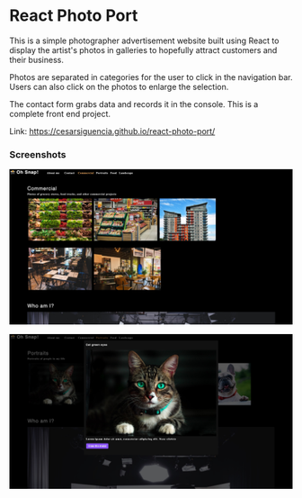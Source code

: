 # React Photo Port

This is a simple photographer advertisement website built using React to display the artist's photos in galleries to hopefully attract customers and their business. 

Photos are separated in categories for the user to click in the navigation bar. Users can also click on the photos to enlarge the selection.

The contact form grabs data and records it in the console. This is a complete front end project.

Link: https://cesarsiguencia.github.io/react-photo-port/

### Screenshots

![screenshot-1](./1.jpg)


![screenshot-2](./2.jpg)